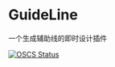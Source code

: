 # GuideLine
一个生成辅助线的即时设计插件

[![OSCS Status](https://www.oscs1024.com/platform/badge/vicksiyi/GuideLine.svg?size=large)](https://www.oscs1024.com/project/vicksiyi/GuideLine?ref=badge_large)
